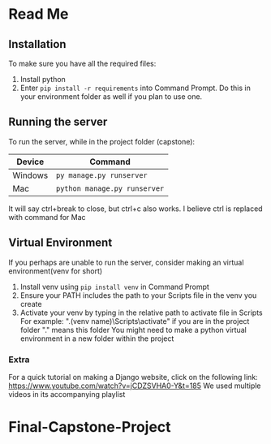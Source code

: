 # Read Me #

## Installation ##

To make sure you have all the required files:
1. Install python
2. Enter `pip install -r requirements` into Command Prompt.
      Do this in your environment folder as well if you plan to use one.

## Running the server ##

To run the server, while in the project folder (capstone):

Device | Command
------------- | -------------
Windows | `py manage.py runserver`
Mac | `python manage.py runserver`

It will say ctrl+break to close, but ctrl+c also works. I believe ctrl is replaced with command for Mac

## Virtual Environment ##

If you perhaps are unable to run the server, consider making an virtual environment(venv for short)
1. Install venv using `pip install venv` in Command Prompt
2. Ensure your PATH includes the path to your Scripts file in the venv you create
3. Activate your venv by typing in the relative path to activate file in Scripts
    For example: ".\(venv name\)\Scripts\activate" if you are in the project folder
    "." means this folder
  You might need to make a python virtual environment in a new folder within the project


### Extra ###
For a quick tutorial on making a Django website, click on the following link:
https://www.youtube.com/watch?v=jCDZSVHA0-Y&t=185
We used multiple videos in its accompanying playlist
# Final-Capstone-Project
